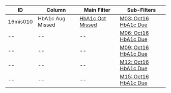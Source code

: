 ID | Column | Main Filter | Sub-Filters | 
-- | ------ | -------| -----------|
16mis010| HbA1c Aug Missed | [HbA1c Oct Missed](https://github.com/johnnybender/adastandards2017/blob/master/recommendations/rec001.md) | [M03: Oct16 HbA1c Due](https://github.com/johnnybender/adastandards2017/blob/master/recommendations/rec001.md)| 
-- |-- |-- |[M06: Oct16 HbA1c Due](https://github.com/johnnybender/adastandards2017/blob/master/recommendations/rec001.md)|
-- |-- |-- |[M09: Oct16 HbA1c Due](https://github.com/johnnybender/adastandards2017/blob/master/recommendations/rec001.md)| 
-- |-- |-- |[M12: Oct16 HbA1c Due](https://github.com/johnnybender/adastandards2017/blob/master/recommendations/rec001.md)|
-- |-- |-- |[M15: Oct16 HbA1c Due](https://github.com/johnnybender/adastandards2017/blob/master/recommendations/rec001.md)|
